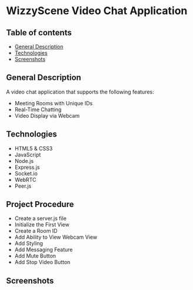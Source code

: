 # WizzyScene Video Chat Application

## Table of contents
* [General Description](#general-info)
* [Technologies](#technologies)
* [Screenshots](#screenshots)


## General Description

A video chat application that supports the following features:

- Meeting Rooms with Unique IDs
- Real-Time Chatting
- Video Display via Webcam

## Technologies

- HTML5 & CSS3
- JavaScript
- Node.js
- Express.js
- Socket.io
- WebRTC
- Peer.js


## Project Procedure

- Create a server.js file
- Initialize the First View
- Create a Room ID
- Add Ability to View Webcam View
- Add Styling
- Add Messaging Feature
- Add Mute Button
- Add Stop Video Button


## Screenshots 




